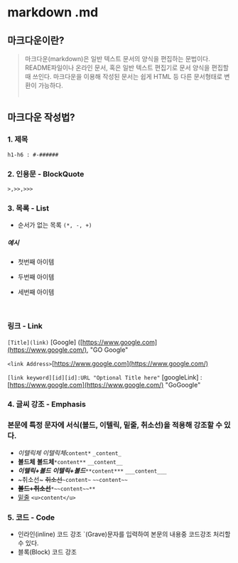 # markdown .md

## 마크다운이란?

> 마크다운(markdown)은 일반 텍스트 문서의 양식을 편집하는 문법이다.<br>
README파일이나 온라인 문서, 혹은 일반 텍스트 편집기로 문서 양식을 편집할 때 쓰인다.
마크다운을 이용해 작성된 문서는 쉽게 HTML 등 다른 문서형태로 변환이 가능하다.
<br><br>
> 

## 마크다운 작성법?

### 1. 제목

`h1-h6 : #-######`
<br>

### 2. 인용문 - BlockQuote

`>,>>,>>>`
<br>

### 3. 목록 - List

- 순서가 없는 목록
`(*, -, +)`

##### 예시

* 첫번째 아이템
- 두번째 아이템
+ 세번째 아이템
<br>

### 링크 - Link

`[Title](link)`
[Google] ([https://www.google.com](https://www.google.com/), "GO Google"

`<link Address>`[https://www.google.com](https://www.google.com/)

`[link keyword][id][id]:URL "Optional Title here"`
[googleLink] : [https://www.google.com](https://www.google.com/) "GoGoogle"
<br>

### 4. 글씨 강조 - Emphasis

### 본문에 특정 문자에 서식(볼드, 이텔릭, 밑줄, 취소선)을 적용해 강조할 수 있다.

- *이텔릭체* *이텔릭체*`content*` `_content_`
- **볼드체** **볼드체**`*content**` `__content__`
- ***이텔릭+볼드*** ***이텔릭+볼드***`**content***` `___content___`
- ~취소선~ ~~취소선~~`~content~` `~~content~~`
- **~~볼드+취소선~~**`*~~content~~**`
- <u>밑줄</u>
`<u>content</u>`

### 5. 코드 - Code

- 인라인(inline) 코드 강조
`(Grave)문자를 입력하여 본문의 내용중 코드강조 처리할 수 있다.
- 블록(Block) 코드 강조